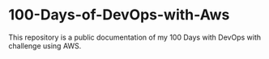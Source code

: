 # 100-Days-of-DevOps-with-Aws
This repository is a public documentation of my 100 Days with DevOps with challenge using AWS.
